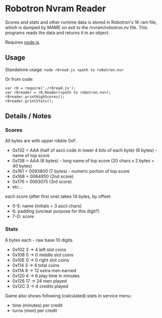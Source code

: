 Robotron Nvram Reader
=====================

Scores and stats and other runtime data is stored in Robotron's 1K ram file, which is dumped by MAME on exit to the <MAMEPATH>/nvram/robotron.nv file. This programs reads the data and returns it in an object.

Requires [node.js](http://nodejs.org).

Usage
-----

Standalone usage: `node r8read.js <path to robotron.nv>`

Or from code:

    var r8 = require('./r8read.js');
    var r8reader = r8.Reader(<path to robotron.nv>);
    r8reader.printHighScores();
    r8reader.printStats();

Details / Notes
---------------

### Scores

All bytes are with upper nibble 0xF.

* 0x132 = AAA (half of ascii code in lower 4 bits of each byte) (6 bytes) - name of top score
* 0x138 = AAA (6 bytes) - long name of top score (20 chars x 2 bytes = 40 bytes)
* 0x161 = 0093800 (7 bytes) - numeric portion of top score
* 0x168 = 0064950 (2nd score)
* 0x176 = 0063075 (3rd score)
* etc...

each score (after first one) takes 14 bytes, by offset:

* 0-5: name (initials = 3 ascii chars)
* 6:   padding (unclear purpose for this digit?)
* 7-D: score

### Stats

6 bytes each - raw base 10 digits.

* 0x102 3 -> 4          left slot coins
* 0x108 0 -> 0          middle slot coins
* 0x10E 0 -> 0          right slot coins
* 0x114 3 -> 4          total coins
* 0x11A 8 -> 12         extra men earned
* 0x120 4 -> 6          play time in minutes
* 0x126 17 -> 24        men played
* 0x12C 3 -> 4          credits played

Game also shows following (calculated) stats in service menu:

* time (minutes) per credit
* turns (men) per credit